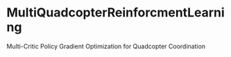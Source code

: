 # MultiQuadcopterReinforcmentLearning
Multi-Critic Policy Gradient Optimization for Quadcopter Coordination
